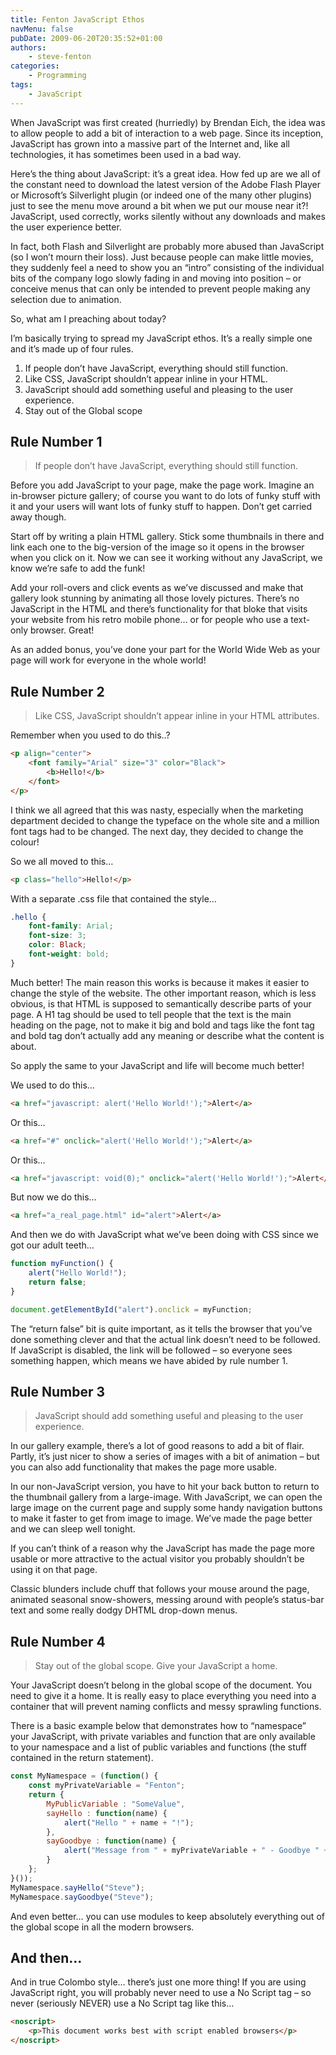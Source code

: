 ```yaml
---
title: Fenton JavaScript Ethos
navMenu: false
pubDate: 2009-06-20T20:35:52+01:00
authors:
    - steve-fenton
categories:
    - Programming
tags:
    - JavaScript
---
```


When JavaScript was first created (hurriedly) by Brendan Eich, the idea was to allow people to add a bit of interaction to a web page. Since its inception, JavaScript has grown into a massive part of the Internet and, like all technologies, it has sometimes been used in a bad way.

Here’s the thing about JavaScript: it’s a great idea. How fed up are we all of the constant need to download the latest version of the Adobe Flash Player or Microsoft’s Silverlight plugin (or indeed one of the many other plugins) just to see the menu move around a bit when we put our mouse near it?! JavaScript, used correctly, works silently without any downloads and makes the user experience better.

In fact, both Flash and Silverlight are probably more abused than JavaScript (so I won’t mourn their loss). Just because people can make little movies, they suddenly feel a need to show you an “intro” consisting of the individual bits of the company logo slowly fading in and moving into position – or conceive menus that can only be intended to prevent people making any selection due to animation.

So, what am I preaching about today?

I’m basically trying to spread my JavaScript ethos. It’s a really simple one and it’s made up of four rules.

1. If people don’t have JavaScript, everything should still function.
2. Like CSS, JavaScript shouldn’t appear inline in your HTML.
3. JavaScript should add something useful and pleasing to the user experience.
4. Stay out of the Global scope

## Rule Number 1

> If people don’t have JavaScript, everything should still function.

Before you add JavaScript to your page, make the page work. Imagine an in-browser picture gallery; of course you want to do lots of funky stuff with it and your users will want lots of funky stuff to happen. Don’t get carried away though.

Start off by writing a plain HTML gallery. Stick some thumbnails in there and link each one to the big-version of the image so it opens in the browser when you click on it. Now we can see it working without any JavaScript, we know we’re safe to add the funk!

Add your roll-overs and click events as we’ve discussed and make that gallery look stunning by animating all those lovely pictures. There’s no JavaScript in the HTML and there’s functionality for that bloke that visits your website from his retro mobile phone… or for people who use a text-only browser. Great!

As an added bonus, you’ve done your part for the World Wide Web as your page will work for everyone in the whole world!

## Rule Number 2

> Like CSS, JavaScript shouldn’t appear inline in your HTML attributes.

Remember when you used to do this..?

```html
<p align="center">
    <font family="Arial" size="3" color="Black">
        <b>Hello!</b>
    </font>
</p>
```
I think we all agreed that this was nasty, especially when the marketing department decided to change the typeface on the whole site and a million font tags had to be changed. The next day, they decided to change the colour!

So we all moved to this…

```html
<p class="hello">Hello!</p>
```

With a separate .css file that contained the style…

```css
.hello {
    font-family: Arial;
    font-size: 3;
    color: Black;
    font-weight: bold;
}
```

Much better! The main reason this works is because it makes it easier to change the style of the website. The other important reason, which is less obvious, is that HTML is supposed to semantically describe parts of your page. A H1 tag should be used to tell people that the text is the main heading on the page, not to make it big and bold and tags like the font tag and bold tag don’t actually add any meaning or describe what the content is about.

So apply the same to your JavaScript and life will become much better!

We used to do this…

```html
<a href="javascript: alert('Hello World!');">Alert</a>
```

Or this…

```html
<a href="#" onclick="alert('Hello World!');">Alert</a>
```

Or this…

```html
<a href="javascript: void(0);" onclick="alert('Hello World!');">Alert</a>
```

But now we do this…

```html
<a href="a_real_page.html" id="alert">Alert</a>
```

And then we do with JavaScript what we’ve been doing with CSS since we got our adult teeth…

```javascript
function myFunction() {
    alert("Hello World!");
    return false;
}

document.getElementById("alert").onclick = myFunction;
```

The “return false” bit is quite important, as it tells the browser that you’ve done something clever and that the actual link doesn’t need to be followed. If JavaScript is disabled, the link will be followed – so everyone sees something happen, which means we have abided by rule number 1.

## Rule Number 3

> JavaScript should add something useful and pleasing to the user experience.

In our gallery example, there’s a lot of good reasons to add a bit of flair. Partly, it’s just nicer to show a series of images with a bit of animation – but you can also add functionality that makes the page more usable.

In our non-JavaScript version, you have to hit your back button to return to the thumbnail gallery from a large-image. With JavaScript, we can open the large image on the current page and supply some handy navigation buttons to make it faster to get from image to image. We’ve made the page better and we can sleep well tonight.

If you can’t think of a reason why the JavaScript has made the page more usable or more attractive to the actual visitor you probably shouldn’t be using it on that page.

Classic blunders include chuff that follows your mouse around the page, animated seasonal snow-showers, messing around with people’s status-bar text and some really dodgy DHTML drop-down menus.

## Rule Number 4

> Stay out of the global scope. Give your JavaScript a home.

Your JavaScript doesn’t belong in the global scope of the document. You need to give it a home. It is really easy to place everything you need into a container that will prevent naming conflicts and messy sprawling functions.

There is a basic example below that demonstrates how to “namespace” your JavaScript, with private variables and function that are only available to your namespace and a list of public variables and functions (the stuff contained in the return statement).

```javascript
const MyNamespace = (function() {
    const myPrivateVariable = "Fenton";
    return {
        MyPublicVariable : "SomeValue",
        sayHello : function(name) {
            alert("Hello " + name + "!");
        },
        sayGoodbye : function(name) {
            alert("Message from " + myPrivateVariable + " - Goodbye " + name + "!");
        }
    };
}());
MyNamespace.sayHello("Steve");
MyNamespace.sayGoodbye("Steve");
```

And even better… you can use modules to keep absolutely everything out of the global scope in all the modern browsers.

## And then…

And in true Colombo style… there’s just one more thing! If you are using JavaScript right, you will probably never need to use a No Script tag – so never (seriously NEVER) use a No Script tag like this…

```html
<noscript>
    <p>This document works best with script enabled browsers</p>
</noscript>
```